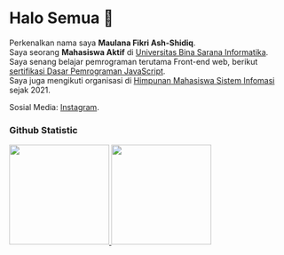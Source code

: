 # Halo Semua 👋 

Perkenalkan nama saya **Maulana Fikri Ash-Shidiq**.\
Saya seorang **Mahasiswa Aktif** di [Universitas Bina Sarana Informatika](https://bsi.id/).\
Saya senang belajar pemrograman terutama Front-end web, berikut [sertifikasi Dasar Pemrograman JavaScript](https://www.dicoding.com/certificates/1RXY67N2MZVM).\
Saya juga mengikuti organisasi di [Himpunan Mahasiswa Sistem Infomasi](https://himsikaliabang.com/) sejak 2021.

Sosial Media: [Instagram](https://www.instagram.com/maulanafikri.ash).

### Github Statistic
<p align="left">
<a href="https://github.com/maulanafikriash">
  <img height="180em" src="https://github-readme-stats-eight-theta.vercel.app/api?username=maulanafikriash&show_icons=true&theme=algolia&include_all_commits=true&count_private=true"/>
  <img height="180em" src="https://github-readme-stats-eight-theta.vercel.app/api/top-langs/?username=maulanafikriash&layout=compact&langs_count=8&theme=algolia"/>
</a>
</p>


<!--
**maulanafikriash/maulanafikriash** is a ✨ _special_ ✨ repository because its `README.md` (this file) appears on your GitHub profile.

Here are some ideas to get you started:

- 🔭 I’m currently working on ...
- 🌱 I’m currently learning ...
- 👯 I’m looking to collaborate on ...
- 🤔 I’m looking for help with ...
- 💬 Ask me about ...
- 📫 How to reach me: ...
- 😄 Pronouns: ...
- ⚡ Fun fact: ...
-->
